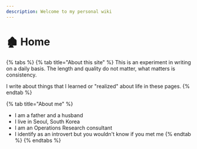 ```yaml
---
description: Welcome to my personal wiki
---
```


# 🏚 Home

{% tabs %}
{% tab title="About this site" %}
This is an experiment in writing on a daily basis. The length and quality do not matter, what matters is consistency.

I write about things that I learned or "realized" about life in these pages.
{% endtab %}

{% tab title="About me" %}
* I am a father and a husband
* I live in Seoul, South Korea
* I am an Operations Research consultant
* I identify as an introvert but you wouldn't know if you met me
{% endtab %}
{% endtabs %}



